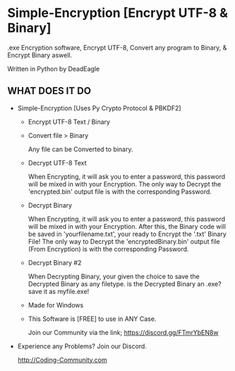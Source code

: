# Simple-Encryption [Encrypt UTF-8 & Binary]
.exe Encryption software, Encrypt UTF-8, Convert any program to Binary, &amp; Encrypt Binary aswell.

Written in Python
by DeadEagle

WHAT DOES IT DO
-------------
 
 * Simple-Encryption  [Uses Py Crypto Protocol & PBKDF2]

   - Encrypt UTF-8 Text / Binary 

   - Convert file > Binary

     Any file can be Converted to binary.

   - Decrypt UTF-8 Text
     
     When Encrypting, it will ask you to enter a password, this password will be mixed in with your Encryption.
     The only way to Decrypt the 'encrypted.bin' output file is with the corresponding Password.
     
   - Decrypt Binary
     
     When Encrypting, it will ask you to enter a password, this password will be mixed in with your Encryption.
     After this, the Binary code will be saved in 'yourfilename.txt', your ready to Encrypt the '.txt' Binary File!
     The only way to Decrypt the 'encryptedBinary.bin' output file (From Encryption) is with the corresponding Password.
   
   - Decrypt Binary #2
     
     When Decrypting Binary, your given the choice to save the Decrypted Binary as any filetype. is the Decrypted Binary an .exe? save it as myfile.exe!
      
   - Made for Windows
    
   - This Software is [FREE] to use in ANY Case.

   

     Join our Community via the link;
     https://discord.gg/FTmrYbEN8w


 * Experience any Problems? Join our Discord.
   
   
   
   http://Coding-Community.com
